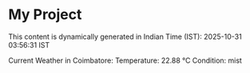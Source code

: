 # My Project

This content is dynamically generated in Indian Time (IST): 2025-10-31 03:56:31 IST


Current Weather in Coimbatore:
Temperature: 22.88 °C
Condition: mist

